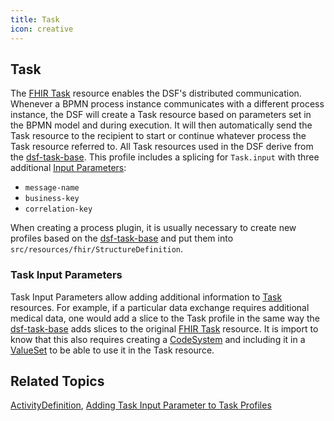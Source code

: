 ```yaml
---
title: Task
icon: creative
---
```


## Task

The [FHIR Task](https://www.hl7.org/fhir/R4/task.html) resource enables the DSF's distributed communication. Whenever a BPMN process instance communicates with a different process instance, the DSF will create a Task resource based on parameters set in the BPMN model and during execution. It will then automatically send the Task resource to the recipient to start or continue whatever process the Task resource referred to. All Task resources used in the DSF derive from the [dsf-task-base](https://github.com/datasharingframework/dsf/blob/main/dsf-fhir/dsf-fhir-validation/src/main/resources/fhir/StructureDefinition/dsf-task-base-1.0.0.xml). This profile includes a splicing for `Task.input` with three additional [Input Parameters](task.md#task-input-parameters):
- `message-name`
- `business-key`
- `correlation-key`

When creating a process plugin, it is usually necessary to create new profiles based on the [dsf-task-base](https://github.com/datasharingframework/dsf/blob/main/dsf-fhir/dsf-fhir-validation/src/main/resources/fhir/StructureDefinition/dsf-task-base-1.0.0.xml) and put them into `src/resources/fhir/StructureDefinition`.

### Task Input Parameters

Task Input Parameters allow adding additional information to [Task](task.md#task) resources. For example, if a particular data exchange requires additional medical data, one would add a slice to the Task profile in the same way the [dsf-task-base](https://github.com/datasharingframework/dsf/blob/main/dsf-fhir/dsf-fhir-validation/src/main/resources/fhir/StructureDefinition/dsf-task-base-1.0.0.xml) adds slices to the original [FHIR Task](https://www.hl7.org/fhir/R4/task.html) resource. It is import to know that this also requires creating a [CodeSystem](codesystem.md) and including it in a [ValueSet](valueset.md) to be able to use it in the Task resource.

## Related Topics
[ActivityDefinition](activitydefinition.md), [Adding Task Input Parameter to Task Profiles](../guides/adding-task-input-parameters-to-task-profiles.md)